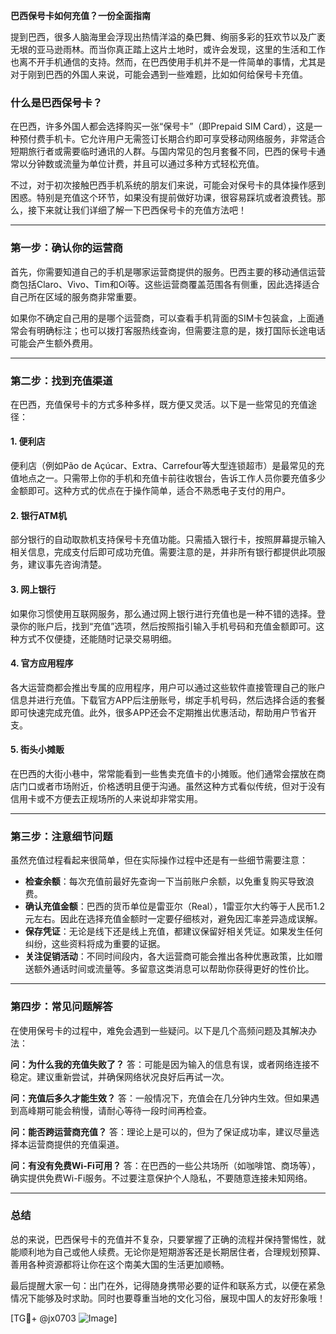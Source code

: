 **巴西保号卡如何充值？一份全面指南**

提到巴西，很多人脑海里会浮现出热情洋溢的桑巴舞、绚丽多彩的狂欢节以及广袤无垠的亚马逊雨林。而当你真正踏上这片土地时，或许会发现，这里的生活和工作也离不开手机通信的支持。然而，在巴西使用手机并不是一件简单的事情，尤其是对于刚到巴西的外国人来说，可能会遇到一些难题，比如如何给保号卡充值。

### 什么是巴西保号卡？

在巴西，许多外国人都会选择购买一张“保号卡”（即Prepaid SIM Card），这是一种预付费手机卡。它允许用户无需签订长期合约即可享受移动网络服务，非常适合短期旅行者或需要临时通讯的人群。与国内常见的包月套餐不同，巴西的保号卡通常以分钟数或流量为单位计费，并且可以通过多种方式轻松充值。

不过，对于初次接触巴西手机系统的朋友们来说，可能会对保号卡的具体操作感到困惑。特别是充值这个环节，如果没有提前做好功课，很容易踩坑或者浪费钱。那么，接下来就让我们详细了解一下巴西保号卡的充值方法吧！

---

### 第一步：确认你的运营商

首先，你需要知道自己的手机是哪家运营商提供的服务。巴西主要的移动通信运营商包括Claro、Vivo、Tim和Oi等。这些运营商覆盖范围各有侧重，因此选择适合自己所在区域的服务商非常重要。

如果你不确定自己用的是哪个运营商，可以查看手机背面的SIM卡包装盒，上面通常会有明确标注；也可以拨打客服热线查询，但需要注意的是，拨打国际长途电话可能会产生额外费用。

---

### 第二步：找到充值渠道

在巴西，充值保号卡的方式多种多样，既方便又灵活。以下是一些常见的充值途径：

#### 1. **便利店**
便利店（例如Pão de Açúcar、Extra、Carrefour等大型连锁超市）是最常见的充值地点之一。只需带上你的手机和充值卡前往收银台，告诉工作人员你要充值多少金额即可。这种方式的优点在于操作简单，适合不熟悉电子支付的用户。

#### 2. **银行ATM机**
部分银行的自动取款机支持保号卡充值功能。只需插入银行卡，按照屏幕提示输入相关信息，完成支付后即可成功充值。需要注意的是，并非所有银行都提供此项服务，建议事先咨询清楚。

#### 3. **网上银行**
如果你习惯使用互联网服务，那么通过网上银行进行充值也是一种不错的选择。登录你的账户后，找到“充值”选项，然后按照指引输入手机号码和充值金额即可。这种方式不仅便捷，还能随时记录交易明细。

#### 4. **官方应用程序**
各大运营商都会推出专属的应用程序，用户可以通过这些软件直接管理自己的账户信息并进行充值。下载官方APP后注册账号，绑定手机号码，然后选择合适的套餐即可快速完成充值。此外，很多APP还会不定期推出优惠活动，帮助用户节省开支。

#### 5. **街头小摊贩**
在巴西的大街小巷中，常常能看到一些售卖充值卡的小摊贩。他们通常会摆放在商店门口或者市场附近，价格透明且便于沟通。虽然这种方式看似传统，但对于没有信用卡或不方便去正规场所的人来说却非常实用。

---

### 第三步：注意细节问题

虽然充值过程看起来很简单，但在实际操作过程中还是有一些细节需要注意：

- **检查余额**：每次充值前最好先查询一下当前账户余额，以免重复购买导致浪费。
- **确认充值金额**：巴西的货币单位是雷亚尔（Real），1雷亚尔大约等于人民币1.2元左右。因此在选择充值金额时一定要仔细核对，避免因汇率差异造成误解。
- **保存凭证**：无论是线下还是线上充值，都建议保留好相关凭证。如果发生任何纠纷，这些资料将成为重要的证据。
- **关注促销活动**：不同时间段内，各大运营商可能会推出各种优惠政策，比如赠送额外通话时间或流量等。多留意这类消息可以帮助你获得更好的性价比。

---

### 第四步：常见问题解答

在使用保号卡的过程中，难免会遇到一些疑问。以下是几个高频问题及其解决办法：

**问：为什么我的充值失败了？**
答：可能是因为输入的信息有误，或者网络连接不稳定。建议重新尝试，并确保网络状况良好后再试一次。

**问：充值后多久才能生效？**
答：一般情况下，充值会在几分钟内生效。但如果遇到高峰期可能会稍慢，请耐心等待一段时间再检查。

**问：能否跨运营商充值？**
答：理论上是可以的，但为了保证成功率，建议尽量选择本运营商提供的充值渠道。

**问：有没有免费Wi-Fi可用？**
答：在巴西的一些公共场所（如咖啡馆、商场等），确实提供免费Wi-Fi服务。不过要注意保护个人隐私，不要随意连接未知网络。

---

### 总结

总的来说，巴西保号卡的充值并不复杂，只要掌握了正确的流程并保持警惕性，就能顺利地为自己或他人续费。无论你是短期游客还是长期居住者，合理规划预算、善用各种资源都将让你在这个南美大国的生活更加顺畅。

最后提醒大家一句：出门在外，记得随身携带必要的证件和联系方式，以便在紧急情况下能够及时求助。同时也要尊重当地的文化习俗，展现中国人的友好形象哦！

[TG💪+ @jx0703 ![Image](https://github.com/user-attachments/assets/dbca1d08-cadb-493c-b0ec-ad6f7a83f270)]